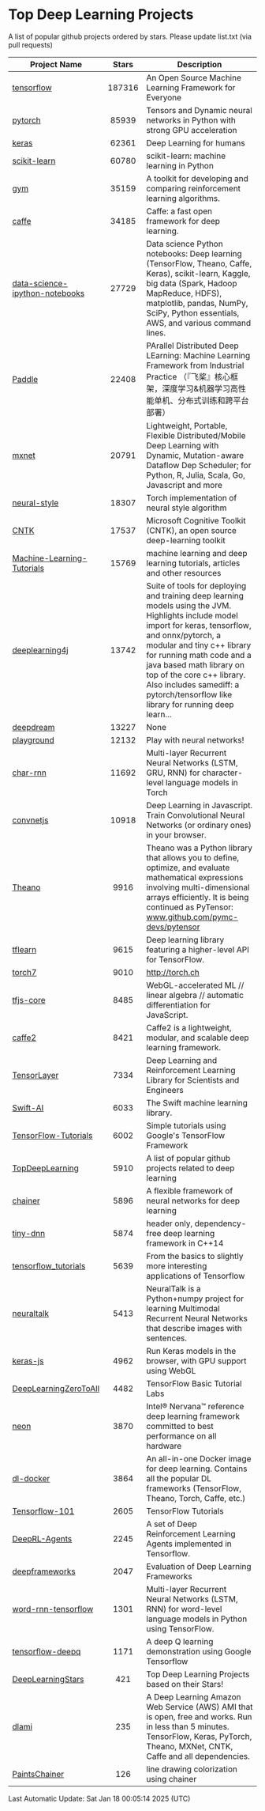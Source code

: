 # Top Deep Learning Projects
A list of popular github projects ordered by stars.
Please update list.txt (via pull requests)

|Project Name| Stars | Description |
| ---------- |:-----:| ----------- |
| [tensorflow](https://github.com/tensorflow/tensorflow) | 187316 | An Open Source Machine Learning Framework for Everyone |
| [pytorch](https://github.com/pytorch/pytorch) | 85939 | Tensors and Dynamic neural networks in Python with strong GPU acceleration |
| [keras](https://github.com/keras-team/keras) | 62361 | Deep Learning for humans |
| [scikit-learn](https://github.com/scikit-learn/scikit-learn) | 60780 | scikit-learn: machine learning in Python |
| [gym](https://github.com/openai/gym) | 35159 | A toolkit for developing and comparing reinforcement learning algorithms. |
| [caffe](https://github.com/BVLC/caffe) | 34185 | Caffe: a fast open framework for deep learning. |
| [data-science-ipython-notebooks](https://github.com/donnemartin/data-science-ipython-notebooks) | 27729 | Data science Python notebooks: Deep learning (TensorFlow, Theano, Caffe, Keras), scikit-learn, Kaggle, big data (Spark, Hadoop MapReduce, HDFS), matplotlib, pandas, NumPy, SciPy, Python essentials, AWS, and various command lines. |
| [Paddle](https://github.com/PaddlePaddle/Paddle) | 22408 | PArallel Distributed Deep LEarning: Machine Learning Framework from Industrial Practice （『飞桨』核心框架，深度学习&机器学习高性能单机、分布式训练和跨平台部署） |
| [mxnet](https://github.com/apache/mxnet) | 20791 | Lightweight, Portable, Flexible Distributed/Mobile Deep Learning with Dynamic, Mutation-aware Dataflow Dep Scheduler; for Python, R, Julia, Scala, Go, Javascript and more |
| [neural-style](https://github.com/jcjohnson/neural-style) | 18307 | Torch implementation of neural style algorithm |
| [CNTK](https://github.com/microsoft/CNTK) | 17537 | Microsoft Cognitive Toolkit (CNTK), an open source deep-learning toolkit |
| [Machine-Learning-Tutorials](https://github.com/ujjwalkarn/Machine-Learning-Tutorials) | 15769 | machine learning and deep learning tutorials, articles and other resources  |
| [deeplearning4j](https://github.com/deeplearning4j/deeplearning4j) | 13742 | Suite of tools for deploying and training deep learning models using the JVM. Highlights include model import for keras, tensorflow, and onnx/pytorch, a modular and tiny c++ library for running math code and a java based math library on top of the core c++ library. Also includes samediff: a pytorch/tensorflow like library for running deep learn... |
| [deepdream](https://github.com/google/deepdream) | 13227 | None |
| [playground](https://github.com/tensorflow/playground) | 12132 | Play with neural networks! |
| [char-rnn](https://github.com/karpathy/char-rnn) | 11692 | Multi-layer Recurrent Neural Networks (LSTM, GRU, RNN) for character-level language models in Torch |
| [convnetjs](https://github.com/karpathy/convnetjs) | 10918 | Deep Learning in Javascript. Train Convolutional Neural Networks (or ordinary ones) in your browser. |
| [Theano](https://github.com/Theano/Theano) | 9916 | Theano was a Python library that allows you to define, optimize, and evaluate mathematical expressions involving multi-dimensional arrays efficiently. It is being continued as PyTensor: www.github.com/pymc-devs/pytensor |
| [tflearn](https://github.com/tflearn/tflearn) | 9615 | Deep learning library featuring a higher-level API for TensorFlow. |
| [torch7](https://github.com/torch/torch7) | 9010 | http://torch.ch |
| [tfjs-core](https://github.com/tensorflow/tfjs-core) | 8485 | WebGL-accelerated ML // linear algebra // automatic differentiation for JavaScript. |
| [caffe2](https://github.com/facebookarchive/caffe2) | 8421 | Caffe2 is a lightweight, modular, and scalable deep learning framework. |
| [TensorLayer](https://github.com/tensorlayer/TensorLayer) | 7334 | Deep Learning and Reinforcement Learning Library for Scientists and Engineers  |
| [Swift-AI](https://github.com/Swift-AI/Swift-AI) | 6033 | The Swift machine learning library. |
| [TensorFlow-Tutorials](https://github.com/nlintz/TensorFlow-Tutorials) | 6002 | Simple tutorials using Google's TensorFlow Framework |
| [TopDeepLearning](https://github.com/aymericdamien/TopDeepLearning) | 5910 | A list of popular github projects related to deep learning |
| [chainer](https://github.com/chainer/chainer) | 5896 | A flexible framework of neural networks for deep learning |
| [tiny-dnn](https://github.com/tiny-dnn/tiny-dnn) | 5874 | header only, dependency-free deep learning framework in C++14 |
| [tensorflow_tutorials](https://github.com/pkmital/tensorflow_tutorials) | 5639 | From the basics to slightly more interesting applications of Tensorflow |
| [neuraltalk](https://github.com/karpathy/neuraltalk) | 5413 | NeuralTalk is a Python+numpy project for learning Multimodal Recurrent Neural Networks that describe images with sentences. |
| [keras-js](https://github.com/transcranial/keras-js) | 4962 | Run Keras models in the browser, with GPU support using WebGL |
| [DeepLearningZeroToAll](https://github.com/hunkim/DeepLearningZeroToAll) | 4482 | TensorFlow Basic Tutorial Labs |
| [neon](https://github.com/NervanaSystems/neon) | 3870 | Intel® Nervana™ reference deep learning framework committed to best performance on all hardware |
| [dl-docker](https://github.com/floydhub/dl-docker) | 3864 | An all-in-one Docker image for deep learning. Contains all the popular DL frameworks (TensorFlow, Theano, Torch, Caffe, etc.) |
| [Tensorflow-101](https://github.com/sjchoi86/Tensorflow-101) | 2605 | TensorFlow Tutorials |
| [DeepRL-Agents](https://github.com/awjuliani/DeepRL-Agents) | 2245 | A set of Deep Reinforcement Learning Agents implemented in Tensorflow. |
| [deepframeworks](https://github.com/zer0n/deepframeworks) | 2047 | Evaluation of Deep Learning Frameworks |
| [word-rnn-tensorflow](https://github.com/hunkim/word-rnn-tensorflow) | 1301 | Multi-layer Recurrent Neural Networks (LSTM, RNN) for word-level language models in Python using TensorFlow. |
| [tensorflow-deepq](https://github.com/siemanko/tensorflow-deepq) | 1171 | A deep Q learning demonstration using Google Tensorflow |
| [DeepLearningStars](https://github.com/hunkim/DeepLearningStars) | 421 | Top Deep Learning Projects based on their Stars! |
| [dlami](https://github.com/ritchieng/dlami) | 235 | A Deep Learning Amazon Web Service (AWS) AMI that is open, free and works. Run in less than 5 minutes. TensorFlow, Keras, PyTorch, Theano, MXNet, CNTK, Caffe and all dependencies. |
| [PaintsChainer](https://github.com/taizan/PaintsChainer) | 126 | line drawing colorization using chainer |

Last Automatic Update: Sat Jan 18 00:05:14 2025 (UTC)
